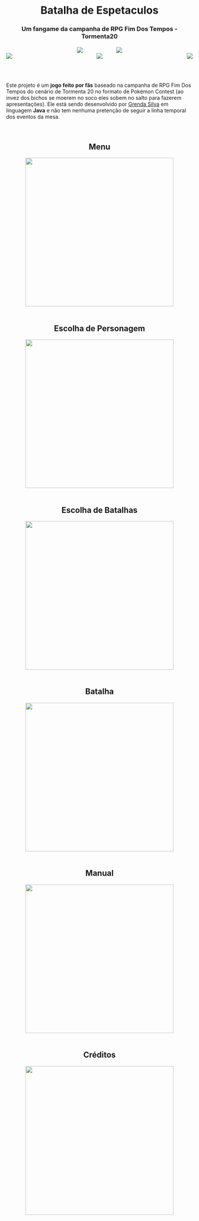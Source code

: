 <h1 align="center">Batalha de Espetaculos</h1>
<h3 align="center">Um fangame da campanha de RPG Fim Dos Tempos - Tormenta20</h3>

<div align="center">
  <img align="center" src="https://user-images.githubusercontent.com/80162033/150653418-0ed92167-a54f-4c7b-8068-fae341407dd8.gif"> 
  &nbsp; &nbsp; &nbsp; &nbsp; &nbsp; &nbsp; &nbsp; &nbsp; &nbsp; &nbsp; &nbsp;
  <img align="center" src="https://user-images.githubusercontent.com/80162033/150653434-651d0a56-baaa-4101-99d8-e02c5f297e0b.gif">
</div>

<div align="center">
  <img align="left" src="https://user-images.githubusercontent.com/80162033/150653459-ad82b6fe-1a2a-41ec-8828-7cffe0b67745.gif"> <img align="center" src="https://user-images.githubusercontent.com/80162033/150653470-c27f6acf-a577-4e51-8dc4-6f1d4bebc10c.gif"> <img align="right" src="https://user-images.githubusercontent.com/80162033/150653480-1a5159d3-5cd9-4f72-8dd2-7a1cdca0fbbe.gif">
</div>

</br></br>

Este projeto é um <b>jogo feito por fãs</b> baseado na campanha de RPG Fim Dos Tempos do cenário de Tormenta 20 no formato de Pokémon Contest (ao invez dos bichos se moerem no soco eles sobem no salto para fazerem apresentações). Ele está sendo desenvolvido por <a href="https://github.com/GrendaCarla">Grenda Silva</a> em linguagem <b>Java</b> e não tem nenhuma pretenção de seguir a linha temporal dos eventos da mesa.

</br>
<h2 align="center">Menu</h2>

<div align="center"><img height="400" src="https://user-images.githubusercontent.com/80162033/150165274-10d3897f-091f-40d1-8be3-c282a38816f3.gif"></div>

</br>
<h2 align="center">Escolha de Personagem</h2>

<div align="center"><img height="400" src="https://user-images.githubusercontent.com/80162033/150651457-5dea4ed8-a5f7-4b54-8c76-36974da6455d.gif"></div>

</br>
<h2 align="center">Escolha de Batalhas</h2>

<div align="center"><img height="400" src="https://user-images.githubusercontent.com/80162033/150160782-e3057f97-6d4a-49b3-8a00-51e47c5a6752.gif"></div>

</br>
<h2 align="center">Batalha</h2>

<div align="center"><img height="400" src="https://user-images.githubusercontent.com/80162033/150154928-0f3a2163-90cf-4110-b53a-c0938256f147.gif"></div>

</br>
<h2 align="center">Manual</h2>

<div align="center"><img height="400" src="https://user-images.githubusercontent.com/80162033/150149636-5d49646c-5d09-4a6a-a6cc-5a4f5bf1da91.gif"></div>

</br>
<h2 align="center">Créditos</h2>

<div align="center"><img height="400" src="https://user-images.githubusercontent.com/80162033/150134601-c56e4c34-8977-4dab-ad36-1b5465f21d58.gif"></div>

<!-- [upload] -->
